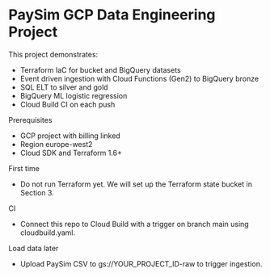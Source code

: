# PaySim GCP Data Engineering Project

This project demonstrates:
- Terraform IaC for bucket and BigQuery datasets
- Event driven ingestion with Cloud Functions (Gen2) to BigQuery bronze
- SQL ELT to silver and gold
- BigQuery ML logistic regression
- Cloud Build CI on each push

Prerequisites
- GCP project with billing linked
- Region europe-west2
- Cloud SDK and Terraform 1.6+

First time
- Do not run Terraform yet. We will set up the Terraform state bucket in Section 3.

CI
- Connect this repo to Cloud Build with a trigger on branch main using cloudbuild.yaml.

Load data later
- Upload PaySim CSV to gs://YOUR_PROJECT_ID-raw to trigger ingestion.
